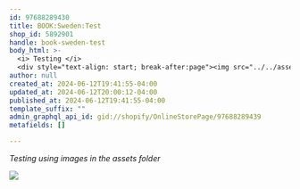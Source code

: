 ```yaml
---
id: 97688289430
title: BOOK:Sweden:Test
shop_id: 5892901
handle: book-sweden-test
body_html: >-
  <i> Testing </i>
  <div style="text-align: start; break-after:page"><img src="../../assets/images/headroom-screen.png" alt="" style="float: none;"></div>
author: null
created_at: 2024-06-12T19:41:55-04:00
updated_at: 2024-06-12T20:00:12-04:00
published_at: 2024-06-12T19:41:55-04:00
template_suffix: ""
admin_graphql_api_id: gid://shopify/OnlineStorePage/97688289439
metafields: []

---
```


_Testing using images in the assets folder_

![](../../assets/images/headroom-screen.png)

